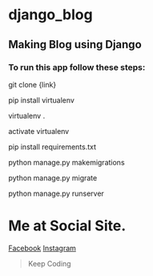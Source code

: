 # django_blog

## Making Blog using Django

### To run this app follow these steps:


git clone {link}

pip install virtualenv

virtualenv .

activate virtualenv

pip install requirements.txt

python manage.py makemigrations

python manage.py migrate

python manage.py runserver


# Me at Social Site.
[Facebook](https://www.facebook.com/aayush.bhattarai.9480)
[Instagram](https://www.instagram.com/iamaayush77/)


> Keep Coding
